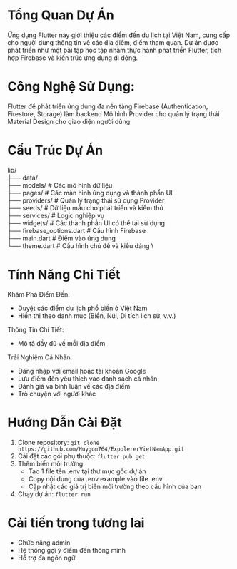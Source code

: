 # Tổng Quan Dự Án
Ứng dụng Flutter này giới thiệu các điểm đến du lịch tại Việt Nam, cung cấp cho người dùng thông tin về các địa điểm, điểm tham quan. Dự án được phát triển như một bài tập học tập nhằm thực hành phát triển Flutter, tích hợp Firebase và kiến trúc ứng dụng di động.

# Công Nghệ Sử Dụng:
Flutter để phát triển ứng dụng đa nền tảng
Firebase (Authentication, Firestore, Storage) làm backend
Mô hình Provider cho quản lý trạng thái
Material Design cho giao diện người dùng

# Cấu Trúc Dự Án
lib/ \
├── data/ \
├── models/        # Các mô hình dữ liệu \
├── pages/         # Các màn hình ứng dụng và thành phần UI \
├── providers/     # Quản lý trạng thái sử dụng Provider \
├── seeds/         # Dữ liệu mẫu cho phát triển và kiểm thử \
├── services/      # Logic nghiệp vụ \
├── widgets/       # Các thành phần UI có thể tái sử dụng \
├── firebase_options.dart  # Cấu hình Firebase \
├── main.dart      # Điểm vào ứng dụng \
└── theme.dart     # Cấu hình chủ đề và kiểu dáng \

# Tính Năng Chi Tiết
Khám Phá Điểm Đến:
- Duyệt các điểm du lịch phổ biến ở Việt Nam
- Hiển thị theo danh mục (Biển, Núi, Di tích lịch sử, v.v.)

Thông Tin Chi Tiết:
- Mô tả đầy đủ về mỗi địa điểm

Trải Nghiệm Cá Nhân:
- Đăng nhập với email hoặc tài khoản Google
- Lưu điểm đến yêu thích vào danh sách cá nhân
- Đánh giá và bình luận về các địa điểm
- Trò chuyện với người khác

# Hướng Dẫn Cài Đặt
1. Clone repository: `git clone https://github.com/Huygon764/ExpolererVietNamApp.git`
2. Cài đặt các gói phụ thuộc: `flutter pub get`
3. Thêm biến môi trường:
   - Tạo 1 file tên .env tại thư mục gốc dự án
   - Copy nội dung của .env.example vào file .env
   - Cập nhật các giá trị biến môi trường theo cấu hình của bạn
4. Chạy dự án: `flutter run`

# Cải tiến trong tương lai
- Chức năng admin
- Hệ thông gợi ý điểm đến thông minh
- Hỗ trợ đa ngôn ngữ
